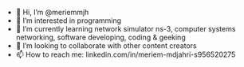 - 👋 Hi, I’m @meriemmjh
- 👀 I’m interested in programming 
- 🌱 I’m currently learning network simulator ns-3, computer systems networking, software developing,  coding & geeking
- 💞️ I’m looking to collaborate with other content creators 
- 📫 How to reach me: linkedin.com/in/meriem-mdjahri-s956520275

<!---
meriemmjh/meriemmjh is a ✨ special ✨ repository because its `README.md` (this file) appears on your GitHub profile.
You can click the Preview link to take a look at your changes.
--->
